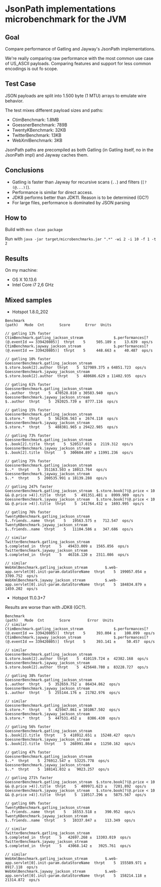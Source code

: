 # JsonPath implementations microbenchmark for the JVM

## Goal

Compare performance of Gatling and Jayway's JsonPath implementations.

We're really comparing raw performance with the most common use case of US_ASCII payloads.
Comparing features and support for less common encodings is out fo scope.

## Test Case

JSON payloads are split into 1.500 byte (1 MTU) arrays to emulate wire behavior.

The test mixes different payload sizes and paths:

* CtimBenchmark:     1.8MB
* GoessnerBenchmark: 789B
* TwentyKBenchmark:  32KB
* TwitterBenchmark:  13KB
* WebXmlBenchmark:   3KB

JsonPath paths are precompiled as both Gatling (in Gatling itself, no in the JsonPath impl) and Jayway caches them.

## Conclusions

* Gatling is faster than Jayway for recursive scans (`..`) and filters (`[?(@...)]`).
* Performance is similar for direct access.
* JDK8 performs better than JDK11. Reason is to be determined (GC?)
* For large files, performance is dominated by JSON parsing

## How to

Build with `mvn clean package`

Run with `java -jar target/microbenchmarks.jar ".*" -wi 2 -i 10 -f 1 -t 2`

## Results

On my machine:

* OS X 10.13.6
* Intel Core i7 2,6 GHz

## Mixed samples

* Hotspot 1.8.0_202

```
Benchmark                                                                            (path)   Mode  Cnt       Score       Error  Units

// gatling 13% faster
CtimBenchmark.gatling_jackson_stream              $.performances[?(@.eventId == 339420805)]  thrpt    5     505.189 ±    13.639  ops/s
CtimBenchmark.jayway_jackson_stream               $.performances[?(@.eventId == 339420805)]  thrpt    5     448.663 ±    40.487  ops/s

// gatling 10% faster
GoessnerBenchmark.gatling_jackson_stream                             $.store.book[2].author  thrpt    5  527989.375 ± 64851.723  ops/s
GoessnerBenchmark.jayway_jackson_stream                              $.store.book[2].author  thrpt    5  480686.629 ± 11402.935  ops/s

// gatling 61% faster
GoessnerBenchmark.gatling_jackson_stream                                          $..author  thrpt    5  470528.810 ± 30583.940  ops/s
GoessnerBenchmark.jayway_jackson_stream                                           $..author  thrpt    5  292025.739 ±  8777.116  ops/s

// gatling 15% faster
GoessnerBenchmark.gatling_jackson_stream                                          $.store.*  thrpt    5  562436.563 ±  2674.118  ops/s
GoessnerBenchmark.jayway_jackson_stream                                           $.store.*  thrpt    5  488381.965 ± 29422.985  ops/s

// gatling 73% faster
GoessnerBenchmark.gatling_jackson_stream                                   $..book[2].title  thrpt    5  520517.015 ±  2119.312  ops/s
GoessnerBenchmark.jayway_jackson_stream                                    $..book[2].title  thrpt    5  300604.897 ± 11991.236  ops/s

// gatling 75% faster
GoessnerBenchmark.gatling_jackson_stream                                               $..*  thrpt    5  351163.503 ± 18013.764  ops/s
GoessnerBenchmark.jayway_jackson_stream                                                $..*  thrpt    5  200535.991 ± 18139.288  ops/s

// gatling 247% faster
GoessnerBenchmark.gatling_jackson_stream  $.store.book[?(@.price < 10 && @.price >4)].title  thrpt    5  491351.481 ±  8999.909  ops/s
GoessnerBenchmark.jayway_jackson_stream   $.store.book[?(@.price < 10 && @.price >4)].title  thrpt    5  141764.432 ±  1693.995  ops/s

// gatling 76% faster
TwentyKBenchmark.gatling_jackson_stream                                    $..friends..name  thrpt    5   19563.575 ±   712.547  ops/s
TwentyKBenchmark.jayway_jackson_stream                                     $..friends..name  thrpt    5   11104.586 ±   347.686  ops/s

// similar
TwitterBenchmark.gatling_jackson_stream                                      $.completed_in  thrpt    5   49433.009 ±  1565.856  ops/s
TwitterBenchmark.jayway_jackson_stream                                       $.completed_in  thrpt    5   46316.120 ±  2311.086  ops/s

// similar
WebXmlBenchmark.gatling_jackson_stream        $.web-app.servlet[0].init-param.dataStoreName  thrpt    5  199057.054 ±  3709.752  ops/s
WebXmlBenchmark.jayway_jackson_stream         $.web-app.servlet[0].init-param.dataStoreName  thrpt    5  184834.879 ±  1459.202  ops/s
```

* Hotspot 11.0.3+7

Results are worse than with JDK8 (GC?).

```
Benchmark                                                                            (path)   Mode  Cnt       Score        Error  Units
// similar
CtimBenchmark.gatling_jackson_stream              $.performances[?(@.eventId == 339420805)]  thrpt    5     393.004 ±    108.099  ops/s
CtimBenchmark.jayway_jackson_stream               $.performances[?(@.eventId == 339420805)]  thrpt    5     393.141 ±     50.457  ops/s

// similar
GoessnerBenchmark.gatling_jackson_stream                             $.store.book[2].author  thrpt    5  410119.724 ±  42382.168  ops/s
GoessnerBenchmark.jayway_jackson_stream                              $.store.book[2].author  thrpt    5  425648.780 ±  83228.727  ops/s

// gatling 38% faster
GoessnerBenchmark.gatling_jackson_stream                                          $..author  thrpt    5  352659.752 ±  86434.862  ops/s
GoessnerBenchmark.jayway_jackson_stream                                           $..author  thrpt    5  255144.176 ±  21782.976  ops/s

// similar
GoessnerBenchmark.gatling_jackson_stream                                          $.store.*  thrpt    5  425947.861 ± 101067.502  ops/s
GoessnerBenchmark.jayway_jackson_stream                                           $.store.*  thrpt    5  447531.452 ±   8386.430  ops/s

// gatling 56% faster
GoessnerBenchmark.gatling_jackson_stream                                   $..book[2].title  thrpt    5  418912.651 ±  15248.427  ops/s
GoessnerBenchmark.jayway_jackson_stream                                    $..book[2].title  thrpt    5  268991.864 ±  11250.162  ops/s

// gatling 47% faster
GoessnerBenchmark.gatling_jackson_stream                                               $..*  thrpt    5  276912.547 ±  53225.778  ops/s
GoessnerBenchmark.jayway_jackson_stream                                                $..*  thrpt    5  188141.032 ±   9023.257  ops/s

// gatling 271% faster
GoessnerBenchmark.gatling_jackson_stream  $.store.book[?(@.price < 10 && @.price >4)].title  thrpt    5  409971.623 ±   7201.892  ops/s
GoessnerBenchmark.jayway_jackson_stream   $.store.book[?(@.price < 10 && @.price >4)].title  thrpt    5  110517.296 ±   5875.567  ops/s

// gatling 60% faster
TwentyKBenchmark.gatling_jackson_stream                                    $..friends..name  thrpt    5   16553.518 ±    390.952  ops/s
TwentyKBenchmark.jayway_jackson_stream                                     $..friends..name  thrpt    5   10337.847 ±    113.349  ops/s

// similar
TwitterBenchmark.gatling_jackson_stream                                      $.completed_in  thrpt    5   42697.268 ±  13303.019  ops/s
TwitterBenchmark.jayway_jackson_stream                                       $.completed_in  thrpt    5   43068.142 ±   3925.761  ops/s

// similar
WebXmlBenchmark.gatling_jackson_stream        $.web-app.servlet[0].init-param.dataStoreName  thrpt    5  155589.971 ±   8917.118  ops/s
WebXmlBenchmark.jayway_jackson_stream         $.web-app.servlet[0].init-param.dataStoreName  thrpt    5  158214.118 ±  21314.872  ops/s

```
